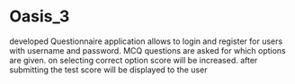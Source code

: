 # Oasis_3
developed Questionnaire 
application allows to login and register for users with username and password.
MCQ questions are asked for which options are given.
on selecting correct option score will be increased.
after submitting the test score will be displayed to the user
